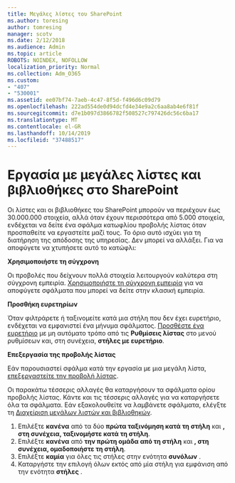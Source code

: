 ```yaml
---
title: Μεγάλες λίστες του SharePoint
ms.author: toresing
author: tomresing
manager: scotv
ms.date: 2/12/2018
ms.audience: Admin
ms.topic: article
ROBOTS: NOINDEX, NOFOLLOW
localization_priority: Normal
ms.collection: Adm_O365
ms.custom:
- "407"
- "530001"
ms.assetid: ee07bf74-7aeb-4c47-8f5d-f496d6c09d79
ms.openlocfilehash: 222ad554de0d94dcfd4e34e9a2c6aa8ab4e6f81f
ms.sourcegitcommit: d7e1b097d3866782f508527c797426dc56c6ba17
ms.translationtype: MT
ms.contentlocale: el-GR
ms.lasthandoff: 10/14/2019
ms.locfileid: "37488517"
---
```

# <a name="work-with-large-lists-and-libraries-in-sharepoint"></a>Εργασία με μεγάλες λίστες και βιβλιοθήκες στο SharePoint

Οι λίστες και οι βιβλιοθήκες του SharePoint μπορούν να περιέχουν έως 30.000.000 στοιχεία, αλλά όταν έχουν περισσότερα από 5.000 στοιχεία, ενδέχεται να δείτε ένα σφάλμα κατωφλίου προβολής λίστας όταν προσπαθείτε να εργαστείτε μαζί τους. Το όριο αυτό ισχύει για τη διατήρηση της απόδοσης της υπηρεσίας. Δεν μπορεί να αλλάξει. Για να αποφύγετε να χτυπήσετε αυτό το κατώφλι:

**Χρησιμοποιήστε τη σύγχρονη**

Οι προβολές που δείχνουν πολλά στοιχεία λειτουργούν καλύτερα στη σύγχρονη εμπειρία. [Χρησιμοποιήστε τη σύγχρονη εμπειρία](https://support.office.com/article/66dac24b-4177-4775-bf50-3d267318caa9) για να αποφύγετε σφάλματα που μπορεί να δείτε στην κλασική εμπειρία.

**Προσθήκη ευρετηρίων**

Όταν φιλτράρετε ή ταξινομείτε κατά μια στήλη που δεν έχει ευρετήριο, ενδέχεται να εμφανιστεί ένα μήνυμα σφάλματος. [Προσθέστε ένα ευρετήριο](https://support.office.com/article/f3f00554-b7dc-44d1-a2ed-d477eac463b0) με μη αυτόματο τρόπο από τις **Ρυθμίσεις λίστας** στο μενού ρυθμίσεων και, στη συνέχεια, **στήλες με ευρετήριο**.

**Επεξεργασία της προβολής λίστας**

Εάν παρουσιαστεί σφάλμα κατά την εργασία με μια μεγάλη λίστα, [επεξεργαστείτε την προβολή λίστας](https://support.office.com/article/15916903-e79a-423f-b4e2-02d37e1ff372).

Οι παρακάτω τέσσερις αλλαγές θα καταργήσουν τα σφάλματα ορίου προβολής λίστας. Κάντε και τις τέσσερις αλλαγές για να καταργήσετε όλα τα σφάλματα. Εάν εξακολουθείτε να λαμβάνετε σφάλματα, ελέγξτε τη [Διαχείριση μεγάλων λιστών και βιβλιοθηκών](https://support.office.com/article/B8588DAE-9387-48C2-9248-C24122F07C59).

1. Επιλέξτε **κανένα** από τα δύο **πρώτα ταξινόμηση κατά τη στήλη** και **, στη συνέχεια, ταξινομήστε κατά τη στήλη**.
2. Επιλέξτε **κανένα** από **την πρώτη ομάδα από τη στήλη** και **, στη συνέχεια, ομαδοποιήστε τη στήλη**.
3. Επιλέξτε **καμία** για όλες τις στήλες στην ενότητα **συνόλων** .
4. Καταργήστε την επιλογή όλων εκτός από μία στήλη για εμφάνιση από την ενότητα **στήλες** .

